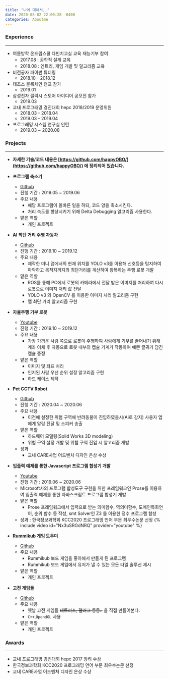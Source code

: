 ```yaml
---
title: "나에 대해서,,"
date: 2020-08-02 22:00:28 -0400
categories: Aboutme
---
```


### Experience
***

- 여름방학 온드림스쿨 다빈치교실 교육 재능기부 참여 
    - 2017.08 : 공학적 설계 교육
    - 2018.08 : 엔트리, 게임 개발 및 알고리즘 교육
- 비전공자 파이썬 튜터링
    - 2018.10 - 2018.12
- 테조스 블록체인 캠프 참가 
    - 2019.01 
- 삼성전자 갤럭시 스토어 아이디어 공모전 참가
    - 2019.03
- 교내 프로그래밍 경진대회 hepc 2018/2019 운영위원
    - 2018.03 - 2018.04
    - 2019.03 - 2019.04
- 프로그래밍 시스템 연구실 인턴
    - 2019.03 ~ 2020.08

### Projects
***
- **자세한 기술/코드 내용은 [https://github.com/happyOBO/](https://github.com/happyOBO/) 에 정리되어 있습니다.**

- **프로그램 축소기**
    - [Github](https://github.com/happyOBO/code_reducer)
    - 진행 기간 : 2019.05 ~ 2019.06
    - 주요 내용
        - 해당 프로그램이 올바른 일을 하되, 코드 양을 축소시킨다.
        - 처리 속도를 향상시키기 위해 Delta Debugging 알고리즘 사용한다.
    - 맡은 역할
        - 개인 프로젝트
    
- **AI 최단 거리 주행 자동차**
    - [Github](https://github.com/happyOBO/Autonomous_driving)
    - 진행 기간 : 2019.10 ~ 2019.12
    - 주요 내용
        - 제작한 미니 맵에서의 현재 위치를 YOLO v3를 이용해 신호등을 탐지하여 파악하고 목적지까지의 최단거리를 계산하여 왕복하는 주행 로봇 개발
    - 맡은 역할
        - ROS를 통해 PC에서 로봇의 카메라에서 전달 받은 이미지를 처리하여 다시 로봇으로 이미지 처리 값 전달
        - YOLO v3 와 OpenCV 를 이용한 이미지 처리 알고리즘 구현
        - 맵 최단 거리 알고리즘 구현

- **자율주행 기부 로봇**
    - [Youtube](https://youtu.be/lqM59gqJGaY?t=352)
    - 진행 기간 : 2019.10 ~ 2019.12
    - 주요 내용
        - 가장 가까운 사람 쪽으로 로봇이 주행하여 사람에게 기부를 끌어내기 위해 계좌 이체 후 자동으로 로봇 내부의 캡슐 기계가 작동하여 예쁜 글귀가 담긴 캡슐 증정
    - 맡은 역할
        - 이미지 및 좌표 처리
        - 인지된 사람 우선 순위 설정 알고리즘 구현
        - 하드 케이스 제작

- **Pet CCTV Robot**
    - [Github](https://github.com/ChaeLinYeo/Pet-CCTV-Robot)
    - 진행 기간 : 2020.04 ~ 2020.06
    - 주요 내용
        - 이전에 설정한 위험 구역에 반려동물이 진입하였을시(Ai로 감지) 사용자 앱에게 알람 전달 및 스피커 송출
    - 맡은 역할
        - 하드웨어 모델링(Solid Works 3D modeling)
        - 위험 구역 설정 개발 및 위험 구역 진입 시 알고리즘 개발
    - 성과
        - 교내 CARE사업 어드벤처 디자인 은상 수상

- **입출력 예제를 통한 Javascript 프로그램 합성기 개발**
    - [Youtube](https://youtu.be/Nx3uSRGdNRQ)
    - 진행 기간 : 2019.06 ~ 2020.06
    - Microsoft사의 프로그램 합성도구 구현을 위한 프레임워크인 Prose를 이용하여 입출력 예제를 통한 자바스크립트 프로그램 합성기 개발
    - 맡은 역할
        - Prose 프레임워크에서 입력으로 받는 의미함수, 역의미함수, 도메인특화언어, 순위 함수 등 작성, smt Solver인 Z3 를 이용한 정수 프로그램 합성
    - 성과 : 한국정보과학회 KCC2020 프로그래밍 언어 부문 최우수논문 선정
    {% include video id="Nx3uSRGdNRQ" provider="youtube" %}

- **Rummikub 게임 도우미**
    - [Github](https://github.com/happyOBO/rummikub_solver)
    - 주요 내용
        - Rummikub 보드 게임을 좋아해서 만들게 된 프로그램
        - Rummikub 보드 게임에서 유저가 낼 수 있는 모든 타일 솔루션 제시
    - 맡은 역할
        - 개인 프로젝트

- **고전 게임들**
    - [Github](https://github.com/happyOBO/classic_games)
    - 주요 내용
        - 옛날 고전 게임들 ~~테트리스, 갤러그 등등..~~ 을 직접 만들어본다.
        - ``C++``,``OpendGL`` 사용
    - 맡은 역할
        - 개인 프로젝트

### Awards
***
- 교내 프로그래밍 경진대회 hepc 2017 장려 수상
- 한국정보과학회 KCC2020 프로그래밍 언어 부문 최우수논문 선정
- 교내 CARE사업 어드벤처 디자인 은상 수상
